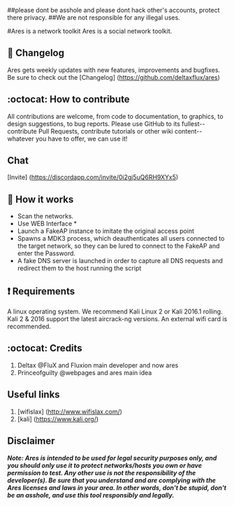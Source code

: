 ##please dont be asshole and please dont hack other's accounts, protect there privacy. 
##We are not responsible for any illegal uses.

#Ares is a network toolkit 
Ares is a social network toolkit. 

## :scroll: Changelog
Ares gets weekly updates with new features, improvements and bugfixes. 
Be sure to check out the [Changelog] (https://github.com/deltaxflux/ares)

## :octocat: How to contribute
All contributions are welcome, from code to documentation, to graphics, to design suggestions, to bug reports.  Please use GitHub to its fullest-- contribute Pull Requests, contribute tutorials or other wiki content-- whatever you have to offer, we can use it!

## Chat
[Invite] (https://discordapp.com/invite/0i2gj5uQ6RH9XYx5)

## :book: How it works

* Scan the networks.
* Use WEB Interface *
* Launch a FakeAP instance to imitate the original access point
* Spawns a MDK3 process, which deauthenticates all users connected to the target network, so they can be lured to connect to the FakeAP and enter the Password.
* A fake DNS server is launched in order to capture all DNS requests and redirect them to the host running the script


##  :heavy_exclamation_mark: Requirements

A linux operating system. We recommend Kali Linux 2 or Kali 2016.1 rolling. Kali 2 & 2016 support the latest aircrack-ng versions. An external wifi card is recommended. 

## :octocat: Credits
1. Deltax @FluX and Fluxion main developer and now ares
2. Princeofguilty @webpages and ares main idea 

## Useful links
 1. [wifislax] (http://www.wifislax.com/)
 2. [kali] (https://www.kali.org/)

## Disclaimer

***Note: Ares is intended to be used for legal security purposes only, and you should only use it to protect networks/hosts you own or have permission to test. Any other use is not the responsibility of the developer(s).  Be sure that you understand and are complying with the Ares licenses and laws in your area.  In other words, don't be stupid, don't be an asshole, and use this tool responsibly and legally.***

